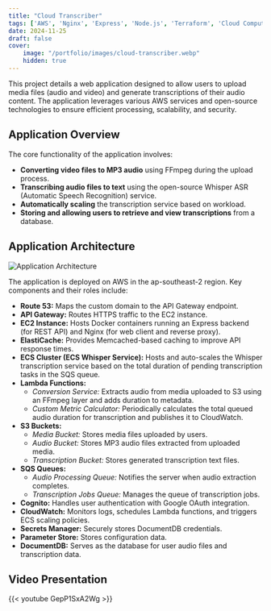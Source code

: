 ```yaml
---
title: "Cloud Transcriber"
tags: ['AWS', 'Nginx', 'Express', 'Node.js', 'Terraform', 'Cloud Computing', 'Microservices', 'Whisper ASR', 'FFmpeg']
date: 2024-11-25
draft: false
cover:
    image: "/portfolio/images/cloud-transcriber.webp"
    hidden: true
---
```


This project details a web application designed to allow users to upload media files (audio and video) and generate transcriptions of their audio content. The application leverages various AWS services and open-source technologies to ensure efficient processing, scalability, and security.

## Application Overview

The core functionality of the application involves:

- **Converting video files to MP3 audio** using FFmpeg during the upload process.
- **Transcribing audio files to text** using the open-source Whisper ASR (Automatic Speech Recognition) service.
- **Automatically scaling** the transcription service based on workload.
- **Storing and allowing users to retrieve and view transcriptions** from a database.

## Application Architecture

![Application Architecture](/portfolio/images/cloud-transcriber/application-architecture.webp)

The application is deployed on AWS in the ap-southeast-2 region. Key components and their roles include:

- **Route 53:** Maps the custom domain to the API Gateway endpoint.
- **API Gateway:** Routes HTTPS traffic to the EC2 instance.
- **EC2 Instance:** Hosts Docker containers running an Express backend (for REST API) and Nginx (for web client and reverse proxy).
- **ElastiCache:** Provides Memcached-based caching to improve API response times.
- **ECS Cluster (ECS Whisper Service):** Hosts and auto-scales the Whisper transcription service based on the total duration of pending transcription tasks in the SQS queue.
- **Lambda Functions:**
  - *Conversion Service:* Extracts audio from media uploaded to S3 using an FFmpeg layer and adds duration to metadata.
  - *Custom Metric Calculator:* Periodically calculates the total queued audio duration for transcription and publishes it to CloudWatch.
- **S3 Buckets:**
  - *Media Bucket:* Stores media files uploaded by users.
  - *Audio Bucket:* Stores MP3 audio files extracted from uploaded media.
  - *Transcription Bucket:* Stores generated transcription text files.
- **SQS Queues:**
  - *Audio Processing Queue:* Notifies the server when audio extraction completes.
  - *Transcription Jobs Queue:* Manages the queue of transcription jobs.
- **Cognito:** Handles user authentication with Google OAuth integration.
- **CloudWatch:** Monitors logs, schedules Lambda functions, and triggers ECS scaling policies.
- **Secrets Manager:** Securely stores DocumentDB credentials.
- **Parameter Store:** Stores configuration data.
- **DocumentDB:** Serves as the database for user audio files and transcription data.

## Video Presentation

{{< youtube GepP1SxA2Wg >}}